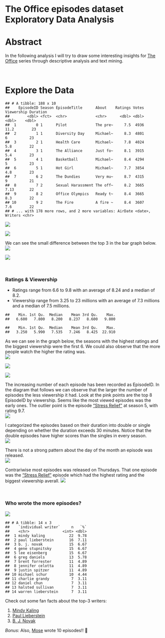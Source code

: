 The Office episodes dataset Exploratory Data Analysis
================

# Abstract

In the following analysis I will try to draw some interesting insights
for [The Office](https://www.imdb.com/title/tt0386676/) series through
descriptive analysis and text mining.

</br>

# Explore the Data

    ## # A tibble: 188 x 10
    ##    EpisodeID Season EpisodeTitle      About    Ratings Votes Viewership Duration
    ##        <dbl> <fct>  <chr>             <chr>      <dbl> <dbl>      <dbl>    <dbl>
    ##  1         0 1      Pilot             The pre~     7.5  4936      11.2        23
    ##  2         1 1      Diversity Day     Michael~     8.3  4801       6          23
    ##  3         2 1      Health Care       Michael~     7.8  4024       5.8        22
    ##  4         3 1      The Alliance      Just fo~     8.1  3915       5.4        23
    ##  5         4 1      Basketball        Michael~     8.4  4294       5          23
    ##  6         5 1      Hot Girl          Michael~     7.7  3854       4.8        23
    ##  7         6 2      The Dundies       Very mu~     8.7  4315       9          21
    ##  8         7 2      Sexual Harassment The off~     8.2  3665       7.13       22
    ##  9         8 2      Office Olympics   Ready t~     8.4  3665       8.3        22
    ## 10         9 2      The Fire          A fire ~     8.4  3607       7.6        22
    ## # ... with 178 more rows, and 2 more variables: AirDate <date>, Writers <chr>

![](the-office-episodes_files/figure-gfm/unnamed-chunk-3-1.png)<!-- -->

![](the-office-episodes_files/figure-gfm/unnamed-chunk-4-1.png)<!-- -->

We can see the small difference between the top 3 in the bar graph
below.  
![](the-office-episodes_files/figure-gfm/unnamed-chunk-5-1.png)<!-- -->

![](the-office-episodes_files/figure-gfm/unnamed-chunk-6-1.png)<!-- -->

</br>

### **Ratings & Viewership**

-   Ratings range from 6.6 to 9.8 with an average of 8.24 and a median
    of 8.2.  
-   Viewership range from 3.25 to 23 millions with an average of 7.3
    millions and a median of 7.5 millions.

<!-- -->

    ##    Min. 1st Qu.  Median    Mean 3rd Qu.    Max. 
    ##   6.600   7.800   8.200   8.237   8.600   9.800

    ##    Min. 1st Qu.  Median    Mean 3rd Qu.    Max. 
    ##   3.250   5.990   7.535   7.246   8.425  22.910

As we can see in the graph below, the seasons with the highest ratings
and the biggest viewership were the first 6. We could also observe that
the more people watch the higher the rating was.  
![](the-office-episodes_files/figure-gfm/unnamed-chunk-8-1.png)<!-- -->

![](the-office-episodes_files/figure-gfm/unnamed-chunk-9-1.png)<!-- -->

![](the-office-episodes_files/figure-gfm/unnamed-chunk-10-1.png)<!-- -->

The increasing number of each episode has been recorded as EpisodeID. In
the diagram that follows we can observe that the larger the number of
episodes the less viewership it had. Look at the pink points are the top
8 EpisodeID by viewership. Seems like the most viewed episodes was the
early ones. The outlier point is the episode [“Stress
Relief”](https://www.imdb.com/title/tt1248736/) at season 5, with rating
9.7.  
![](the-office-episodes_files/figure-gfm/unnamed-chunk-11-1.png)<!-- -->

I categorized the episodes based on their duration into double or single
depending on whether the duration exceeds 30 minutes. Notice that the
double episodes have higher scores than the singles in every season.  
![](the-office-episodes_files/figure-gfm/unnamed-chunk-12-1.png)<!-- -->

There is not a strong pattern about the day of the month an episode was
released.  
![](the-office-episodes_files/figure-gfm/unnamed-chunk-13-1.png)<!-- -->

Contrariwise most episodes was released on Thursdays. That one episode
was the [“Stress Relief”](https://www.imdb.com/title/tt1248736/) episode
which had the highest rating and the biggest viewership averall.
![](the-office-episodes_files/figure-gfm/unnamed-chunk-14-1.png)<!-- -->

</br>

### **Who wrote the more episodes?**

![](C:/Users/Nick/Documents/R/code/The%20Office%20project/the-office-episodes_files/figure-gfm/wordcloud.png)

    ## # A tibble: 14 x 3
    ##    `individual writer`     n   `%`
    ##    <chr>               <int> <dbl>
    ##  1 mindy kaling           22  9.78
    ##  2 paul lieberstein       16  7.11
    ##  3 b. j. novak            15  6.67
    ##  4 gene stupnitsky        15  6.67
    ##  5 lee eisenberg          15  6.67
    ##  6 greg daniels           13  5.78
    ##  7 brent forrester        11  4.89
    ##  8 jennifer celotta       11  4.89
    ##  9 justin spitzer         11  4.89
    ## 10 michael schur          10  4.44
    ## 11 charlie grandy          7  3.11
    ## 12 daniel chun             7  3.11
    ## 13 halsted sullivan        7  3.11
    ## 14 warren lieberstein      7  3.11

Check out some fan facts about the top-3 writers:  
1. [Mindy
Kaling](https://www.google.com/search?q=mindy+kaling&oq=mindy+kaling&aqs=chrome..69i57.719j0j7&sourceid=chrome&ie=UTF-8)  
2. [Paul
Lieberstein](https://www.google.com/search?q=paul+lieberstein&oq=paul+lieberstein&aqs=chrome..69i57.674j0j7&sourceid=chrome&ie=UTF-8)  
3. [B. J.
Novak](https://www.google.com/search?q=bj+novak&oq=bj+novak&aqs=chrome..69i57.2293j0j9&sourceid=chrome&ie=UTF-8)  
  
*Bonus*: Also,
[Mose](https://www.google.com/search?q=michael+schur&ei=2CcvYtWYEdqP9u8P7a-D8AQ&ved=0ahUKEwjV5O_NwMX2AhXah_0HHe3XAE4Q4dUDCA4&uact=5&oq=michael+schur&gs_lcp=Cgdnd3Mtd2l6EAMyBwgAEEcQsAMyBwgAEEcQsAMyBwgAELADEEMyDwguENQCEMgDELADEEMYATIMCC4QyAMQsAMQQxgBMgwILhDIAxCwAxBDGAEyDAguEMgDELADEEMYATIMCC4QyAMQsAMQQxgBMgwILhDIAxCwAxBDGAFKBAhBGABKBAhGGABQAFgAYLsWaANwAXgAgAEAiAEAkgEAmAEAyAEJwAEB2gEECAEYCA&sclient=gws-wiz)
wrote 10 episodes!! 🤣
